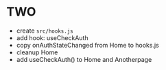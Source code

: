# TWO

* create `src/hooks.js`
* add hook: useCheckAuth
* copy onAuthStateChanged from Home to hooks.js
* cleanup Home
* add useCheckAuth() to Home and Anotherpage
